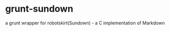 grunt-sundown
=============

a grunt wrapper for robotskirt(Sundown) - a C implementation of Markdown
